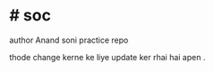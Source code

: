 <h1># soc </h1>
author Anand soni
practice repo

thode change kerne ke liye update ker rhai hai apen .
